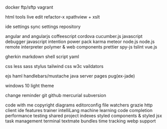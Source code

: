 
docker
ftp/sftp
vagrant

html tools
live edit
refactor-x
xpathview + xslt

ide settings sync
settings repository

angular and angularjs
coffeescript
cordova
cucumber.js
javascript debugger
javascript intention power pack
karma
meteor
node.js
node.js remote interpreter
polymer & web components
prettier
spy-js
tslint
vue.js

gherkin
markdown
shell script
yaml

css
less
sass
stylus
tailwind css
w3c vaildators

ejs
haml
handlebars/mustache
java server pages
pug(ex-jade)

windows 10 light theme

change reminder
git
github
mercurial
subversion

code with me
copyright
diagrams
editorconfig
file watchers
grazie
http client
ide features trainer
intelliLang
machine learning code completion
performance testing
shared project indexes
styled components & styled jsx
task management
terminal
textmate bundles
time tracking
webp support